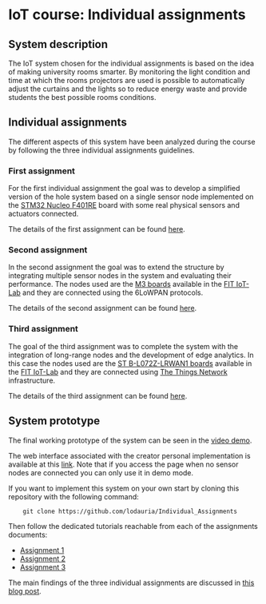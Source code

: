 # IoT course: Individual assignments

## System description

The IoT system chosen for the individual assignments is based on the idea of making university rooms smarter. By monitoring the light condition and time at which the rooms projectors are used is possible to automatically adjust the curtains and the lights so to reduce energy waste and provide students the best possible rooms conditions.

## Individual assignments

The different aspects of this system have been analyzed during the course by following the three individual assignments guidelines.

### First assignment

For the first individual assignment the goal was to develop a simplified version of the hole system based on a single sensor node implemented on the [STM32 Nucleo F401RE](https://www.st.com/en/evaluation-tools/nucleo-f401re.html) board with some real physical sensors and actuators connected.

The details of the first assignment can be found [here](first_assignment.md).

### Second assignment

In the second assignment the goal was to extend the structure by integrating multiple sensor nodes in the system and evaluating their performance. The nodes used are the [M3 boards](https://www.iot-lab.info/docs/boards/iot-lab-m3/) available in the [FIT IoT-Lab](https://www.iot-lab.info/) and they are connected using the 6LoWPAN protocols.

The details of the second assignment can be found [here](second_assignment.md).

### Third assignment

The goal of the third assignment was to complete the system with the integration of long-range nodes and the development of edge analytics. In this case the nodes used are the [ST B-L072Z-LRWAN1 boards](https://www.iot-lab.info/docs/boards/st-b-l072z-lrwan1/) available in the [FIT IoT-Lab](https://www.iot-lab.info/) and they are connected using [The Things Network](https://www.thethingsnetwork.org/) infrastructure.

The details of the third assignment can be found [here](third_assignment.md).

## System prototype

The final working prototype of the system can be seen in the [video demo](https://youtu.be/HOkv7nlomJc).

The web interface associated with the creator personal implementation is available at this [link](https://dauriaassignment1.s3.amazonaws.com/dashboard.html). Note that if you access the page when no sensor nodes are connected you can only use it in demo mode.

If you want to implement this system on your own start by cloning this repository with the following command:

		git clone https://github.com/lodauria/Individual_Assignments

Then follow the dedicated tutorials reachable from each of the assignments documents:

- [Assignment 1](first_assignment.md)
- [Assignment 2](second_assignment.md)
- [Assignment 3](third_assignment.md)

The main findings of the three individual assignments are discussed in [this blog post](https://lodauria.medium.com/iot-system-to-make-universities-smarter-27f18c4c7cf).